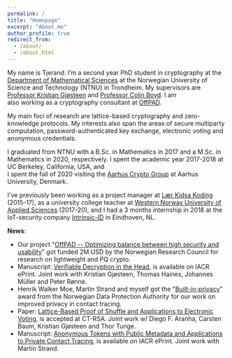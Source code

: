 ```yaml
---
permalink: /
title: "Homepage"
excerpt: "About me"
author_profile: true
redirect_from:
  - /about/
  - /about.html
---
```


My name is Tjerand. I’m a second year PhD student in cryptography at the [Department of Mathematical Sciences](https://www.ntnu.edu/imf) at the Norwegian University of Science and Technology (NTNU) in Trondheim. My supervisors are [Professor Kristian Gjøsteen](https://www.ntnu.edu/employees/kristian.gjosteen) and [Professor Colin Boyd](https://www.ntnu.edu/employees/colin.boyd). I am\
also working as a cryptography consultant at [OffPAD](https://offpad.net).

My main foci of research are lattice-based cryptography and zero-knowledge protocols. My interests also span the areas of secure multiparty computation, password-authenticated key exchange, electronic voting and anonymous credentials.

I graduated from NTNU with a B.Sc. in Mathematics in 2017 and a M.Sc. in Mathematics in 2020, respectively. I spent the academic year 2017-2018 at UC Berkeley, California, USA, and\
I spent the fall of 2020 visiting the [Aarhus Crypto Group](https://users-cs.au.dk/orlandi/cryptogroup) at Aarhus University, Denmark.

I've previously been working as a project manager at [Lær Kidsa Koding](https://www.kidsakoder.no) (2015-17), as a university college teacher at [Western Norway University of Applied Sciences](https://www.hvl.no/en) (2017-20), and I had a 3 months internship in 2018 at the IoT-security company [Intrinsic-ID](https://www.intrinsic-id.com) in Eindhoven, NL.

**News**:
- Our project "[OffPAD -- Optimizing balance between high security and usability](https://prosjektbanken.forskningsradet.no/en/project/FORISS/321619)" got funded 2M USD by the Norwegian Research Council for research on lightweight and PQ crypto.
- Manuscript: [Verifiable Decryption in the Head](https://eprint.iacr.org/2021/558.pdf), is available on IACR ePrint. Joint work with Kristian Gjøsteen, Thomas Haines, Johannes Müller and Peter Rønne.
- Henrik Walker Moe, Martin Strand and myself got the "[Built-in-privacy](https://www.datatilsynet.no/aktuelt/aktuelle-nyheter-2021/pris-for-innebygd-personvern-til-anonyme-tokens)" award from the Norwegian Data Protection Authority for our work on improved privacy in contact tracing.
- Paper: [Lattice-Based Proof of Shuffle and Applications to Electronic Voting](https://eprint.iacr.org/2021/338.pdf), is accepted at CT-RSA. Joint work w/ Diego F. Aranha, Carsten Baum, Kristian Gjøsteen and Thor Tunge.
- Manuscript: [Anonymous Tokens with Public Metadata and Applications to Private Contact Tracing](https://eprint.iacr.org/2021/203.pdf), is available on IACR ePrint. Joint work with Martin Strand.
